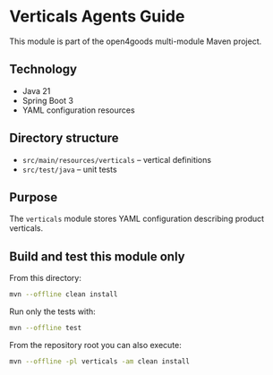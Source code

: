 # Verticals Agents Guide

This module is part of the open4goods multi-module Maven project.

## Technology

- Java 21
- Spring Boot 3
- YAML configuration resources

## Directory structure

- `src/main/resources/verticals` – vertical definitions
- `src/test/java` – unit tests

## Purpose

The `verticals` module stores YAML configuration describing product verticals.

## Build and test this module only

From this directory:

```bash
mvn --offline clean install
```

Run only the tests with:

```bash
mvn --offline test
```

From the repository root you can also execute:

```bash
mvn --offline -pl verticals -am clean install
```
